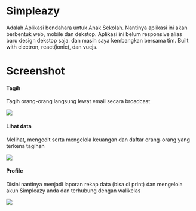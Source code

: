 # Simpleazy
Adalah Aplikasi bendahara untuk Anak Sekolah. Nantinya aplikasi ini akan berbentuk web, mobile dan dekstop. Aplikasi ini belum responsive alias baru design dekstop saja. dan masih saya kembangkan bersama tim. Built with electron, react(ionic), dan vuejs.
# Screenshot
#### Tagih
Tagih orang-orang langsung lewat email secara broadcast

![](https://res.cloudinary.com/codelifings/image/upload/v1585789125/Screenshot_2020-04-02_Screenshot_1_ku8owx.png)

#### Lihat data
Melihat, mengedit serta mengelola keuangan dan daftar orang-orang yang terkena tagihan

![](https://res.cloudinary.com/codelifings/image/upload/v1585789125/Screenshot_2020-04-02_Screenshot_2_te30xj.png)

#### Profile
Disini nantinya menjadi laporan rekap data (bisa di print) dan mengelola akun Simpleazy anda dan terhubung dengan walikelas

![](https://res.cloudinary.com/codelifings/image/upload/v1585789144/Screenshot_2020-04-02_Screenshot_bey6l8.png)


